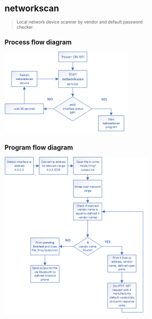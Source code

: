 # networkscan
> Local network device scanner by vendor and default password checker.
## Process flow diagram
![Process flow diagram](process_flow_diagram.png)
## Program flow diagram
![Program flow diagram](program_flow_diagram.png)